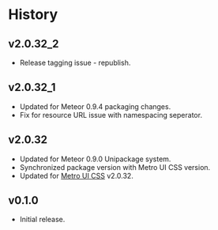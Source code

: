 # History

## v2.0.32_2
* Release tagging issue - republish.

## v2.0.32_1
* Updated for Meteor 0.9.4 packaging changes.
* Fix for resource URL issue with namespacing seperator.

## v2.0.32
* Updated for Meteor 0.9.0 Unipackage system.
* Synchronized package version with Metro UI CSS version.
* Updated for [Metro UI CSS](https://github.com/olton/Metro-UI-CSS) v2.0.32.

## v0.1.0
* Initial release.